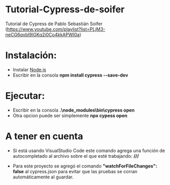 # Tutorial-Cypress-de-soifer
Tutorial de Cypress de Pablo Sebastián Soifer (https://www.youtube.com/playlist?list=PLjM3-neCG6qxbI9lGKq2i0Co4kkAPWI0a)

# Instalación:
 - Instalar [Node.js](nodejs.org)
 - Escribir en la consola **npm install cypress --save-dev**

# Ejecutar:
 - Escribir en la consola **.\node_modules\bin\cypress open**
 - Otra opcion puede ser simplemente **npx cypess open**

# A tener en cuenta
 - Si está usando VisualStudio Code este comando agrega una función de autocompletado al archivo sobre el que esté trabajando:
    **/// <reference types="cypress" />**

 - Para este proyecto se agregó el comando **"watchForFileChanges": false** al cypress.json para evitar que las pruebas se corran automáticamente al guardar.